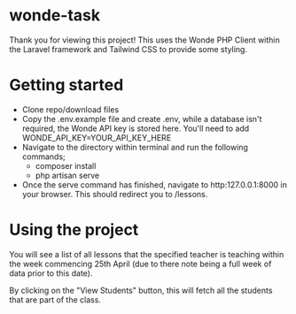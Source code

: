 # wonde-task

Thank you for viewing this project! This uses the Wonde PHP Client within the Laravel framework and Tailwind CSS to provide some styling.

# Getting started

* Clone repo/download files
* Copy the .env.example file and create .env, while a database isn't required, the Wonde API key is stored here. You'll need to add WONDE_API_KEY=YOUR_API_KEY_HERE
* Navigate to the directory within terminal and run the following commands;
    * composer install
    * php artisan serve
* Once the serve command has finished, navigate to http:127.0.0.1:8000 in your browser. This should redirect you to /lessons.

# Using the project

You will see a list of all lessons that the specified teacher is teaching within the week commencing 25th April (due to there note being a full week of data prior to this date).

By clicking on the "View Students" button, this will fetch all the students that are part of the class.
